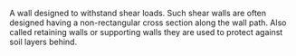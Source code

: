 A wall designed to withstand shear loads. Such shear walls are often designed having a non-rectangular cross section along the wall path. Also called retaining walls or supporting walls they are used to protect against soil layers behind.